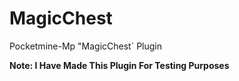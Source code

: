 # MagicChest
Pocketmine-Mp "MagicChest` Plugin


**Note: I Have Made This Plugin For Testing Purposes**
